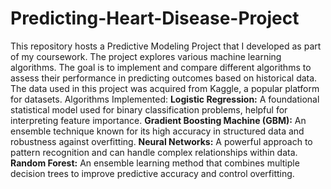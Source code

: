 # Predicting-Heart-Disease-Project
This repository hosts a Predictive Modeling Project that I developed as part of my coursework. The project explores various machine learning algorithms. The goal is to implement and compare different algorithms to assess their performance in predicting outcomes based on historical data. The data used in this project was acquired from Kaggle, a popular platform for datasets.
  Algorithms Implemented:
    **Logistic Regression:** A foundational statistical model used for binary classification problems, helpful for interpreting feature importance.
    **Gradient Boosting Machine (GBM):** An ensemble technique known for its high accuracy in structured data and robustness against overfitting.
    **Neural Networks:** A powerful approach to pattern recognition and can handle complex relationships within data.
    **Random Forest:** An ensemble learning method that combines multiple decision trees to improve predictive accuracy and control overfitting.

